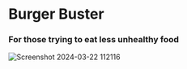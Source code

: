 # Burger Buster 
### For those trying to eat less unhealthy food
![Screenshot 2024-03-22 112116](https://github.com/sayantani-dey/Burger-Buster/assets/88243330/b9bd4b0b-4b33-47b1-9b79-38db7a9a56df)
